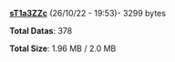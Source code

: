 [**sT1a3ZZc**](/data/sT1a3ZZc.txt) (26/10/22 - 19:53)- 3299 bytes

**Total Datas**: 378

**Total Size**: 1.96 MB / 2.0 MB